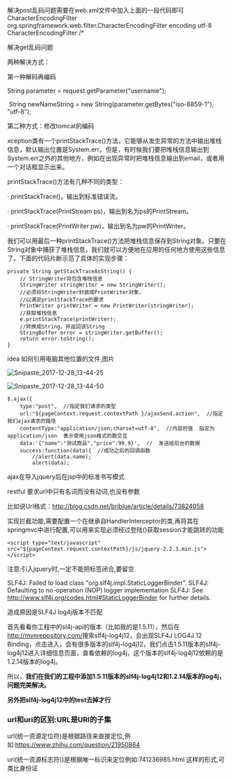 解决post乱码问题需要在web.xml文件中加入上面的一段代码即可	
	<filter>
		<filter-name>CharacterEncodingFilter</filter-name>
		<filter-class>org.springframework.web.filter.CharacterEncodingFilter</filter-class>
		<init-param>
			<param-name>encoding</param-name>
			<param-value>utf-8</param-value>
		</init-param>
	</filter>
	<filter-mapping>
		<filter-name>CharacterEncodingFilter</filter-name>
		<url-pattern>/*</url-pattern>
	</filter-mapping>


解决get乱码问题

两种解决方式：

第一种解码再编码

String parameter = request.getParameter("username");

​		String newNameString = new String(parameter.getBytes("iso-8859-1"), "utf-8");

第二种方式：修改tomcat的编码

<Connector connectionTimeout="20000" port="8080" protocol="HTTP/1.1" redirectPort="8443" URIEncoding="utf-8" />



xception类有一个printStackTrace()方法，它能够从发生异常的方法中输出堆栈信息，默认输出位置是System.err。但是，有时候我们要把堆栈信息输出到System.err之外的其他地方，例如在出现异常时把堆栈信息输出到email，或者用一个对话框显示出来。

printStackTrace()方法有几种不同的类型：

· printStackTrace()，输出到标准错误流。

· printStackTrace(PrintStream ps)，输出到名为ps的PrintStream。

· printStackTrace(PrintWriter pw)，输出到名为pw的PrintWriter。

我们可以用最后一种printStackTrace()方法把堆栈信息保存到String对象。只要在String对象中捕获了堆栈信息，我们就可以方便地在应用的任何地方使用这些信息了。下面的代码片断示范了具体的实现步骤：

```
private String getStackTraceAsString() {
    // StringWriter将包含堆栈信息
    StringWriter stringWriter = new StringWriter();
    //必须将StringWriter封装成PrintWriter对象，
    //以满足printStackTrace的要求
    PrintWriter printWriter = new PrintWriter(stringWriter);
    //获取堆栈信息
    e.printStackTrace(printWriter);
    //转换成String，并返回该String
    StringBuffer error = stringWriter.getBuffer();
    return error.toString();
}
```


idea 如何引用电脑其他位置的文件,图片

![Snipaste_2017-12-28_13-44-25](C:/Users/hasee/Pictures/Snipaste_2017-12-28_13-44-25.png)

![Snipaste_2017-12-28_13-44-50](C:/Users/hasee/Pictures/Snipaste_2017-12-28_13-44-50.png)



```
$.ajax({
    type:"post",  //指定我们请求的类型
    url:"${pageContext.request.contextPath }/ajaxSend.action",  //指定我们ajax请求的路径
    contentType:"application/json;charset=utf-8",  //内容的值  指定为  application/json  表示使用json格式的数交互
    data:'{"name":"测试商品","price":99.9}',  //  发送给后台的数据
    success:function(data){  //成功之后的回调函数
        //alert(data.name);
        alert(data);
```

ajax在导入jquery后在jsp中的标准书写模式



restful  要求url中只有名词而没有动词,也没有参数

比如说Url格式：http://blog.csdn.net/briblue/article/details/73824058



实现拦截功能,需要配置一个在继承自HandlerInterceptor的类,再将其在springmvc中进行配置,可以用来实现必须经过登陆()获取session才能跳转的功能



```
<script type="text/javascript" src="${pageContext.request.contextPath}/js/jquery-2.2.3.min.js"></script>
```

注意:引入jquery时,一定不能把标签闭合,要留空



SLF4J: Failed to load class "org.slf4j.impl.StaticLoggerBinder".
SLF4J: Defaulting to no-operation (NOP) logger implementation
SLF4J: See http://www.slf4j.org/codes.html#StaticLoggerBinder for further details.

造成原因是SLF4J log4j版本不匹配

首先看看你工程中的sl4j-api的版本（比如我的是1.5.11），然后在<http://mvnrepository.com/>搜索slf4j-log4j12，会出现SLF4J LOG4J 12 Binding，点击进入，会有很多版本的slf4j-log4j12，我们点击1.5.11版本的slf4j-log4j12进入详细信息页面，查看依赖的log4j，这个版本的slf4j-log4j12依赖的是1.2.14版本的log4j。

所以，**我们在我们的工程中添加1.5.11版本的slf4j-log4j12和1.2.14版本的log4j，问题完美解决。**

**另外把slf4j-log4j12中的test去掉才行**



### url和uri的区别:URL是URI的子集

url(统一资源定位符)是根据路径来直接定位,例如:https://www.zhihu.com/question/21950864

uri(统一资源标志符))是根据唯一标识来定位例如:741236985.html 这样的形式,可类比身份证



